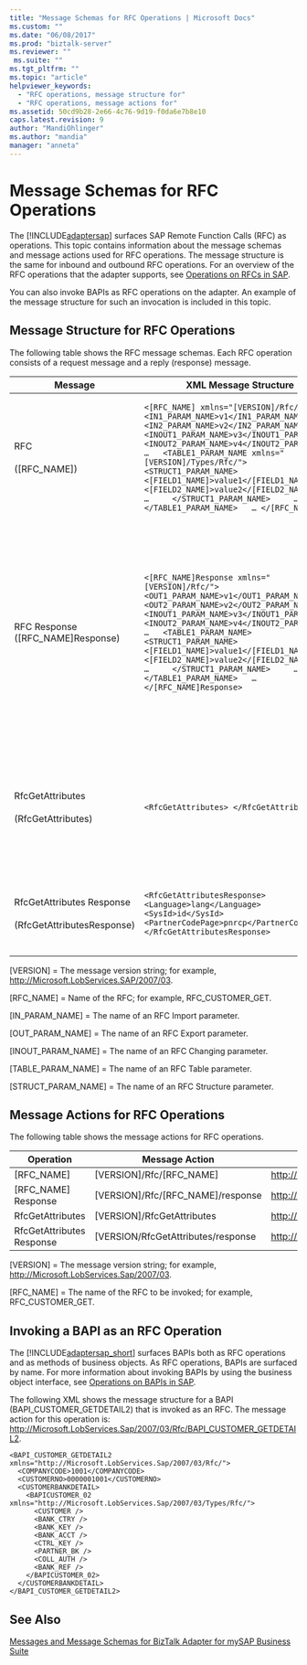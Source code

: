 ```yaml
---
title: "Message Schemas for RFC Operations | Microsoft Docs"
ms.custom: ""
ms.date: "06/08/2017"
ms.prod: "biztalk-server"
ms.reviewer: ""
 ms.suite: ""
ms.tgt_pltfrm: ""
ms.topic: "article"
helpviewer_keywords: 
  - "RFC operations, message structure for"
  - "RFC operations, message actions for"
ms.assetid: 50cd9b28-2e66-4c76-9d19-f0da6e7b8e10
caps.latest.revision: 9
author: "MandiOhlinger"
ms.author: "mandia"
manager: "anneta"
---
```

# Message Schemas for RFC Operations
The [!INCLUDE[adaptersap](../../includes/adaptersap-md.md)] surfaces SAP Remote Function Calls (RFC) as operations. This topic contains information about the message schemas and message actions used for RFC operations. The message structure is the same for inbound and outbound RFC operations. For an overview of the RFC operations that the adapter supports, see [Operations on RFCs in SAP](../../adapters-and-accelerators/adapter-sap/operations-on-rfcs-in-sap.md).  
  
 You can also invoke BAPIs as RFC operations on the adapter. An example of the message structure for such an invocation is included in this topic.  
  
## Message Structure for RFC Operations  
 The following table shows the RFC message schemas. Each RFC operation consists of a request message and a reply (response) message.  
  
|Message|XML Message Structure|Description|  
|-------------|---------------------------|-----------------|  
|RFC<br /><br /> ([RFC_NAME])|`<[RFC_NAME] xmlns="[VERSION]/Rfc/">   <IN1_PARAM_NAME>v1</IN1_PARAM_NAME>   <IN2_PARAM_NAME>v2</IN2_PARAM_NAME>   …   <INOUT1_PARAM_NAME>v3</INOUT1_PARAM_NAME>   <INOUT2_PARAM_NAME>v4</INOUT2_PARAM_NAME>   …   <TABLE1_PARAM_NAME xmlns="[VERSION]/Types/Rfc/">     <STRUCT1_PARAM_NAME>       <[FIELD1_NAME]>value1</[FIELD1_NAME]>       <[FIELD2_NAME]>value2</[FIELD2_NAME]>       …     </STRUCT1_PARAM_NAME>     …   </TABLE1_PARAM_NAME>   … </[RFC_NAME]>`|Invoke an RFC on the SAP system.<br /><br /> - Import, changing, and table parameters are supported.<br /><br /> - Import and changing parameters can be of SAP STRUCTURE TYPES, SAP TABLE TYPES or SAP simple data types.|  
|RFC Response ([RFC_NAME]Response)|`<[RFC_NAME]Response xmlns="[VERSION]/Rfc/">   <OUT1_PARAM_NAME>v1</OUT1_PARAM_NAME>   <OUT2_PARAM_NAME>v2</OUT2_PARAM_NAME>   …   <INOUT1_PARAM_NAME>v3</INOUT1_PARAM_NAME>   <INOUT2_PARAM_NAME>v4</INOUT2_PARAM_NAME>   …   <TABLE1_PARAM_NAME>     <STRUCT1_PARAM_NAME>       <[FIELD1_NAME]>value1</[FIELD1_NAME]>       <[FIELD2_NAME]>value2</[FIELD2_NAME]>       …     </STRUCT1_PARAM_NAME>     …   </TABLE1_PARAM_NAME>   … </[RFC_NAME]Response>`|RFC return.<br /><br /> - Export, changing, and table parameters are supported.<br /><br /> **Note:** By default, table parameters are not surfaced in the response message. If you require table parameters in response message, you must pass empty table parameters in the request message.<br /><br /> - Import and changing parameters can be of SAP STRUCTURE TYPES, SAP TABLE TYPES or SAP simple data types.|  
|RfcGetAttributes<br /><br /> (RfcGetAttributes)|`<RfcGetAttributes> </RfcGetAttributes>`|RfcGetAttributes is an RFC SDK API operation that is surfaced by the [!INCLUDE[adaptersap_short](../../includes/adaptersap-short-md.md)]. The RfcGetAttributes operation enables a client program to retrieve the language, the system ID, and the partner code page that are associated with the RFC connection.|  
|RfcGetAttributes Response<br /><br /> (RfcGetAttributesResponse)|`<RfcGetAttributesResponse>   <Language>lang</Language>   <SysId>id</SysId>   <PartnerCodePage>pnrcp</PartnerCodePage> </RfcGetAttributesResponse>`|The response to the RfcGetAttributes operation returns the language, the system ID, and the partner code page that are associated with the RFC connection.|  
  
 [VERSION] = The message version string; for example, http://Microsoft.LobServices.SAP/2007/03.  
  
 [RFC_NAME] = Name of the RFC; for example, RFC_CUSTOMER_GET.  
  
 [IN_PARAM_NAME] = The name of an RFC Import parameter.  
  
 [OUT_PARAM_NAME] = The name of an RFC Export parameter.  
  
 [INOUT_PARAM_NAME] = The name of an RFC Changing parameter.  
  
 [TABLE_PARAM_NAME] = The name of an RFC Table parameter.  
  
 [STRUCT_PARAM_NAME] = The name of an RFC Structure parameter.  
  
## Message Actions for RFC Operations  
 The following table shows the message actions for RFC operations.  
  
|Operation|Message Action|Example|  
|---------------|--------------------|-------------|  
|[RFC_NAME]|[VERSION]/Rfc/[RFC_NAME]|http://Microsoft.LobServices.Sap/2007/03/Rfc/RFC_CUSTOMER_GET|  
|[RFC_NAME] Response|[VERSION]/Rfc/[RFC_NAME]/response|http://Microsoft.LobServices.Sap/2007/03/Rfc/RFC_CUSTOMER_GET/response|  
|RfcGetAttributes|[VERSION]/RfcGetAttributes|http://Microsoft.LobServices.Sap/2007/03/RfcGetAttributes|  
|RfcGetAttributes Response|[VERSION/RfcGetAttributes/response|http://Microsoft.LobServices.Sap/2007/03/RfcGetAttributes/response|  
  
 [VERSION] = The message version string; for example, http://Microsoft.LobServices.Sap/2007/03.  
  
 [RFC_NAME] = The name of the RFC to be invoked; for example, RFC_CUSTOMER_GET.  
  
## Invoking a BAPI as an RFC Operation  
 The [!INCLUDE[adaptersap_short](../../includes/adaptersap-short-md.md)] surfaces BAPIs both as RFC operations and as methods of business objects. As RFC operations, BAPIs are surfaced by name. For more information about invoking BAPIs by using the business object interface, see [Operations on BAPIs in SAP](../../adapters-and-accelerators/adapter-sap/operations-on-bapis-in-sap.md).  
  
 The following XML shows the message structure for a BAPI (BAPI_CUSTOMER_GETDETAIL2) that is invoked as an RFC. The message action for this operation is: http://Microsoft.LobServices.Sap/2007/03/Rfc/BAPI_CUSTOMER_GETDETAIL2.  
  
```  
<BAPI_CUSTOMER_GETDETAIL2 xmlns="http://Microsoft.LobServices.Sap/2007/03/Rfc/">  
  <COMPANYCODE>1001</COMPANYCODE>  
  <CUSTOMERNO>0000001001</CUSTOMERNO>  
  <CUSTOMERBANKDETAIL>  
    <BAPICUSTOMER_02 xmlns="http://Microsoft.LobServices.Sap/2007/03/Types/Rfc/">  
      <CUSTOMER />  
      <BANK_CTRY />  
      <BANK_KEY />  
      <BANK_ACCT />  
      <CTRL_KEY />  
      <PARTNER_BK />  
      <COLL_AUTH />  
      <BANK_REF />  
    </BAPICUSTOMER_02>  
  </CUSTOMERBANKDETAIL>  
</BAPI_CUSTOMER_GETDETAIL2>  
```  
  
## See Also  
 [Messages and Message Schemas for BizTalk Adapter for mySAP Business Suite](../../adapters-and-accelerators/adapter-sap/messages-and-message-schemas-for-biztalk-adapter-for-mysap-business-suite.md)